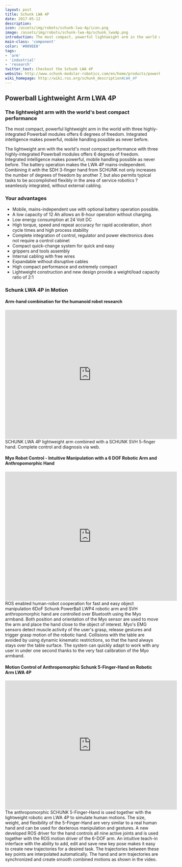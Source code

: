 ```yaml
---
layout: post
title: Schunk LWA 4P
date: 2017-05-12
description:
icon: /assets/img/robots/schunk-lwa-4p/icon.png
image: /assets/img/robots/schunk-lwa-4p/schunk_lwa4p.png
introduction: The most compact, powerful lightweight arm in the world with three highly-integrated Powerball modules offers 6 degrees of freedom. Integrated intelligence makes powerful, mobile handling possible as never before.
main-class: 'component'
color: '#009EE0'
tags:
- 'arm'
- 'industrial'
- 'research'
twitter_text: Checkout the Schunk LWA 4P
website: http://www.schunk-modular-robotics.com/en/home/products/powerball-lightweight-arm-lwa-4p.html
wiki_homepage: http://wiki.ros.org/schunk_description#LWA_4P
---
```


## Powerball Lightweight Arm LWA 4P

### The lightweight arm with the world's best compact performance

The most compact, powerful lightweight arm in the world with three highly-integrated Powerball modules offers 6 degrees of freedom. Integrated intelligence makes powerful, mobile handling possible as never before.

The lightweight arm with the world's most compact performance with three highly-integrated Powerball modules offers 6 degrees of freedom. Integrated intelligence makes power­ful, mobile handling possible as never before. The battery operation makes the LWA 4P mains-independent. Combining it with the SDH 3-finger hand from SCHUNK not only increases the number of degrees of freedom by another 7, but also permits typical tasks to be accomplished flexibly in the area of service robotics ? seamlessly integrated, without external cabling.

### Your advantages

* Mobile, mains-independent use with optional battery operation possible.
* A low capacity of 12 Ah allows an 8-hour operation without charging.
* Low energy consumption at 24 Volt DC
* High torque, speed and repeat accuracy for rapid acceleration, short cycle times and high process stability
* Complete integration of control, regulator and power electronics does not require a control cabinet
* Compact quick-change system for quick and easy
* grippers and tools assembly
* Internal cabling with free wires
* Expandable without disruptive cables
* High compact performance and extremely compact
* Lightweight construction and new design provide a weight/load capacity ratio of 2:1

### Schunk LWA 4P in Motion

#### Arm-hand combination for the humanoid robot research
<iframe width="560" height="420" src="https://www.youtube-nocookie.com/embed/tSNMEQTMTNg" frameborder="0" allowfullscreen></iframe>
SCHUNK LWA 4P lightweight arm combined with a SCHUNK SVH 5-finger hand. Complete control and diagnosis via web.

#### Myo Robot Control - Intuitive Manipulation with a 6 DOF Robotic Arm and Anthropomorphic Hand
<iframe width="560" height="420" src="https://www.youtube-nocookie.com/embed/EnY56VFmAYY" frameborder="0" allowfullscreen></iframe>
ROS enabled human-robot cooperation for fast and easy object manipulation
6DoF Schunk PowerBall LWP4 robotic arm and SVH anthropomorphic hand are controlled over Bluetooth using the Myo armband. Both position and orientation of the Myo sensor are used to move the arm and place the hand close to the object of interest. Myo's EMG sensors detect muscle activity of the user's grasp, release gestures and trigger grasp motion of the robotic hand. Collisions with the table are avoided by using dynamic kinematic restrictions, so that the hand always stays over the table surface. The system can quickly adapt to work with any user in under one second thanks to the very fast calibration of the Myo armband.

#### Motion Control of Anthropomorphic Schunk 5-Finger-Hand on Robotic Arm LWA 4P
<iframe width="560" height="420" src="https://www.youtube-nocookie.com/embed/hPtSbPzROrs" frameborder="0" allowfullscreen></iframe>
The anthropomorphic SCHUNK 5-Finger-Hand is used together with the lightweight robotic arm LWA 4P to simulate human motions. The size, weight, and flexibility of the 5-Finger-Hand are very similar to a real human hand and can be used for dexterous manipulation and gestures. A new developed ROS driver for the hand controls all nine active joints and is used together with the ROS motion driver of the 6-DOF arm. An intuitive teach-in interface with the ability to add, edit and save new key pose makes it easy to create new trajectories for a desired task. The trajectories between these key points are interpolated automatically. The hand and arm trajectories are synchronized and create smooth combined motions as shown in the video. 
